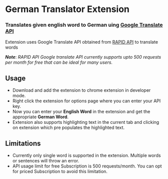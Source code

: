 # German Translator Extension

### Translates given english word to German uing [Google Translate API](https://rapidapi.com/googlecloud/api/google-translate1/)

Extension uses Google Translate API obtained from [RAPID API](https://rapidapi.com/hub) to translate words

**_Note_**: _RAPID API Google translate API currently supports upto 500 requests per month for free that can be ideal for many users._

## Usage

- Download and add the extension to chrome extension in developer mode.
- Right click the extension for options page where you can enter your API key.
- Now you can enter your **English Word** in the extension and get the appropriate **German Word**.
- Extension also supports highlighting text in the current tab and clicking on extension which pre populates the highlighted text.

## Limitations

- Currently only single word is supported in the extension. Multiple words or sentences will throw an error.
- API usage limit for free Subscription is 500 requests/month. You can opt for priced Subscription to avoid this limitation.
